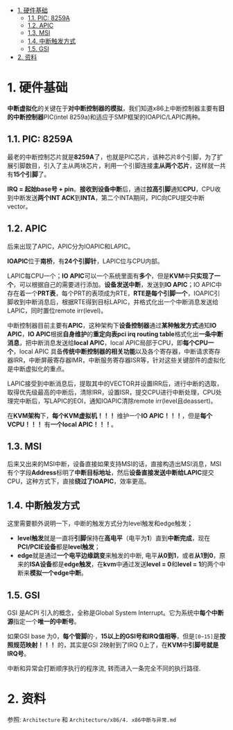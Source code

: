 
<!-- @import "[TOC]" {cmd="toc" depthFrom=1 depthTo=6 orderedList=false} -->

<!-- code_chunk_output -->

- [1. 硬件基础](#1-硬件基础)
  - [1.1. PIC: 8259A](#11-pic-8259a)
  - [1.2. APIC](#12-apic)
  - [1.3. MSI](#13-msi)
  - [1.4. 中断触发方式](#14-中断触发方式)
  - [1.5. GSI](#15-gsi)
- [2. 资料](#2-资料)

<!-- /code_chunk_output -->

# 1. 硬件基础

**中断虚拟化**的关键在于**对中断控制器的模拟**，我们知道x86上中断控制器主要有**旧的中断控制器**PIC(intel 8259a)和适应于SMP框架的IOAPIC/LAPIC两种。

## 1.1. PIC: 8259A

最老的中断控制芯片就是**8259A**了，也就是PIC芯片，该种芯片8个引脚，为了扩展引脚数目，引入了主从两块芯片，利用一个引脚连接**主从两个芯片**，这样就一共有**15个引脚**了。

**IRQ = 起始base号 + pin**。**接收到设备中断**后，通过**拉高引脚**通知**CPU**，CPU收到中断发送**两个INT ACK**到**INTA**，第二个INTA期间，PIC向CPU提交中断vector。

## 1.2. APIC

后来出现了APIC，APIC分为IOAPIC和LAPIC。

**IOAPIC**位于**南桥**，有**24个引脚针**，LAPIC位与CPU内部。

LAPIC每CPU一个；**IO APIC**可以一个系统里面有**多个**，但是**KVM**中**只实现了一个**，可以根据自己的需要进行添加。**设备发送中断**，发送到**IO APIC**；IO APIC中存在着一个**PRT表**，每个PRT的表项成为RTE，**RTE是每个引脚一个**，IOAPIC引脚收到中断消息后，根据RTE得到目标LAPIC，并格式化出一个中断消息发送给LAPIC，同时置位remote irr(level)。

中断控制器目前主要有**APIC**，这种架构下**设备控制器**通过**某种触发方式**通知**IO APIC**，**IO APIC**根据**自身维护**的**重定向表pci irq routing table**格式化出**一条中断消息**，把中断消息发送给**local APIC**，local APIC局部于CPU，即**每个CPU一个**，local APIC 具备**传统中断控制器的相关功能**以及各个寄存器，中断请求寄存器IRR，中断屏蔽寄存器IMR，中断服务寄存器ISR等，针对这些关键部件的虚拟化是中断虚拟化的重点。

LAPIC接受到中断消息后，提取其中的VECTOR并设置IRR后，进行中断的选取，取得优先级最高的中断后，清除IRR，设置ISR，提交CPU进行中断处理，CPU处理完中断后，写LAPIC的EOI，通知IOAPIC清除remote irr(level且deassert)。

在**KVM架构**下，**每个KVM虚拟机！！！** 维护一个**IO APIC！！！**，但是**每个VCPU！！！** 有**一个local APIC！！！**。

## 1.3. MSI

后来又出来的MSI中断，设备直接如果支持MSI的话，直接构造出MSI消息，MSI有个字段**Address**标明了**中断目标地址**，然后**设备直接发送中断给LAPIC**提交CPU，这种方式下，直接**绕过了IOAPIC**，效率更高。

## 1.4. 中断触发方式

这里需要额外说明一下，中断的触发方式分为level触发和edge触发；

- **level触发**就是一直将**引脚**保持在**高电平**（电平为**1**）直到**中断完成**，现在**PCI/PCIE设备**都是**level触发**；
- **edge**就是通过**一个电平边缘跳变**来触发的中断, 电平**从0到1**，或者**从1到0**，原来的**ISA设备**都是**edge触发**，在**kvm**中通过发送**level = 0**和**level = 1**的两个中断来**模拟一个edge中断**。

## 1.5. GSI

GSI 是ACPI 引入的概念，全称是Global System Interrupt。它为系统中**每个中断源**指定一个**唯一的中断号**。

如果GSI base 为0，**每个管脚**的·，**15以上的GSI号和IRQ值相等**，但是`[0~15]`是**按照规范映射！！！** 的，其实是GSI 2映射到了IRQ 0上了，在**KVM**中**引脚号就是IRQ号**。

中断和异常会打断顺序执行的程序流, 转而进入一条完全不同的执行路径.

# 2. 资料

参照: `Architecture` 和 `Architecture/x86/4. x86中断与异常.md`